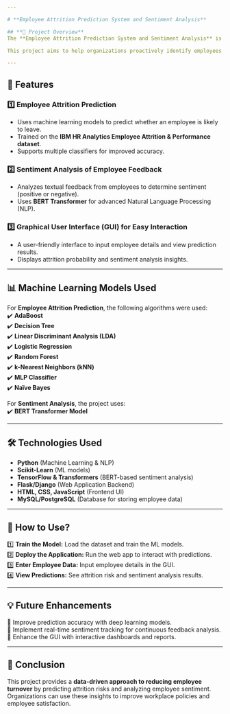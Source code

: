 ```yaml
---

# **Employee Attrition Prediction System and Sentiment Analysis**  

## **📌 Project Overview**  
The **Employee Attrition Prediction System and Sentiment Analysis** is a machine learning-based software/web application designed to analyze employee data and predict attrition risk. The system also includes sentiment analysis to gauge overall employee satisfaction based on feedback.  

This project aims to help organizations proactively identify employees at risk of leaving and improve workplace conditions through data-driven insights.  

---
```


## **🚀 Features**  
### **1️⃣ Employee Attrition Prediction**  
- Uses machine learning models to predict whether an employee is likely to leave.  
- Trained on the **IBM HR Analytics Employee Attrition & Performance dataset**.  
- Supports multiple classifiers for improved accuracy.  

### **2️⃣ Sentiment Analysis of Employee Feedback**  
- Analyzes textual feedback from employees to determine sentiment (positive or negative).  
- Uses **BERT Transformer** for advanced Natural Language Processing (NLP).  

### **3️⃣ Graphical User Interface (GUI) for Easy Interaction**  
- A user-friendly interface to input employee details and view prediction results.  
- Displays attrition probability and sentiment analysis insights.  

---

## **📊 Machine Learning Models Used**  
For **Employee Attrition Prediction**, the following algorithms were used:  
✔️ **AdaBoost**  
✔️ **Decision Tree**  
✔️ **Linear Discriminant Analysis (LDA)**  
✔️ **Logistic Regression**  
✔️ **Random Forest**  
✔️ **k-Nearest Neighbors (kNN)**  
✔️ **MLP Classifier**  
✔️ **Naïve Bayes**  

For **Sentiment Analysis**, the project uses:  
✔️ **BERT Transformer Model**  

---

## **🛠️ Technologies Used**  
- **Python** (Machine Learning & NLP)  
- **Scikit-Learn** (ML models)  
- **TensorFlow & Transformers** (BERT-based sentiment analysis)  
- **Flask/Django** (Web Application Backend)  
- **HTML, CSS, JavaScript** (Frontend UI)  
- **MySQL/PostgreSQL** (Database for storing employee data)  

---

## **🔧 How to Use?**  
1️⃣ **Train the Model:** Load the dataset and train the ML models.  
2️⃣ **Deploy the Application:** Run the web app to interact with predictions.  
3️⃣ **Enter Employee Data:** Input employee details in the GUI.  
4️⃣ **View Predictions:** See attrition risk and sentiment analysis results.  

---

## **💡 Future Enhancements**  
🔹 Improve prediction accuracy with deep learning models.  
🔹 Implement real-time sentiment tracking for continuous feedback analysis.  
🔹 Enhance the GUI with interactive dashboards and reports.  

---

## **📜 Conclusion**  
This project provides a **data-driven approach to reducing employee turnover** by predicting attrition risks and analyzing employee sentiment. Organizations can use these insights to improve workplace policies and employee satisfaction.  

